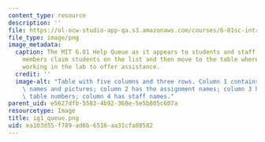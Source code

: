 ```yaml
---
content_type: resource
description: ''
file: https://ol-ocw-studio-app-qa.s3.amazonaws.com/courses/6-01sc-introduction-to-electrical-engineering-and-computer-science-i-spring-2011/ea103d55f789ad6b6516aa31cfa08582_ig1_queue.png
file_type: image/png
image_metadata:
  caption: The MIT 6.01 Help Queue as it appears to students and staff online. Staff
    members claim students on the list and then move to the table where students are
    working in the lab to offer assistance.
  credit: ''
  image-alt: "Table with five columns and three rows. Column 1 contains students'\
    \ names and pictures; column 2 has the assignment names; column 3 has students\u2019\
    \ table numbers; column 4 has staff names."
parent_uid: e5627dfb-5583-4b92-360e-5e5b805c607a
resourcetype: Image
title: ig1_queue.png
uid: ea103d55-f789-ad6b-6516-aa31cfa08582
---
```

